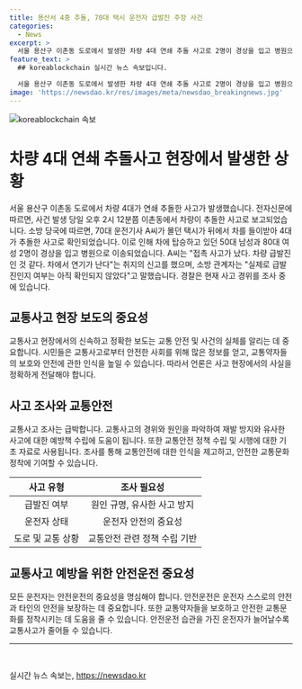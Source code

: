 ```yaml
---
title: 용산서 4중 추돌, 70대 택시 운전자 급발진 주장 사건
categories:
  - News
excerpt: >
  서울 용산구 이촌동 도로에서 발생한 차량 4대 연쇄 추돌 사고로 2명이 경상을 입고 병원으로 옮겨졌다. 사고는 8일 오후 2시12분쯤 발생했으며, 70대 운전기사 A씨의 택시가 뒤에서 차를 들이받아 4대가 연쇄추돌했다. A씨는 차량 급발진인 것 같다고 주장했지만, 실제 원인은 경찰 조사 중이다. 사고 경위에 대한 파악이 계속되고 있다. (150자)
feature_text: >
  ## koreablockchain 실시간 뉴스 속보입니다.

  서울 용산구 이촌동 도로에서 발생한 차량 4대 연쇄 추돌 사고로 2명이 경상을 입고 병원으로 옮겨졌다. 사고는 8일 오후 2시12분쯤 발생했으며, 70대 운전기사 A씨의 택시가 뒤에서 차를 들이받아 4대가 연쇄추돌했다. A씨는 차량 급발진인 것 같다고 주장했지만, 실제 원인은 경찰 조사 중이다. 사고 경위에 대한 파악이 계속되고 있다. (150자)
image: 'https://newsdao.kr/res/images/meta/newsdao_breakingnews.jpg'
---
```


<p><img src="https://newsdao.kr/res/images/meta/newsdao_breakingnews.jpg" alt="koreablockchain 속보" /></p>

<h1>차량 4대 연쇄 추돌사고 현장에서 발생한 상황</h1>

<p data-ke-size="size16">서울 용산구 이촌동 도로에서 차량 4대가 연쇄 추돌한 사고가 발생했습니다. 전자신문에 따르면, 사건 발생 당일 오후 2시 12분쯤 이촌동에서 차량이 추돌한 사고로 보고되었습니다. 소방 당국에 따르면, 70대 운전기사 A씨가 몰던 택시가 뒤에서 차를 들이받아 4대가 추돌한 사고로 확인되었습니다. 이로 인해 차에 탑승하고 있던 50대 남성과 80대 여성 2명이 경상을 입고 병원으로 이송되었습니다. A씨는 "접촉 사고가 났다. 차량 급발진인 것 같다. 차에서 연기가 난다"는 취지의 신고를 했으며, 소방 관계자는 "실제로 급발진인지 여부는 아직 확인되지 않았다"고 말했습니다. 경찰은 현재 사고 경위를 조사 중에 있습니다.</p>

<h2 data-ke-size="size26">교통사고 현장 보도의 중요성</h2>

<p data-ke-size="size16">교통사고 현장에서의 신속하고 정확한 보도는 교통 안전 및 사건의 실체를 알리는 데 중요합니다. 시민들은 교통사고로부터 안전한 사회를 위해 많은 정보를 얻고, 교통약자들의 보호와 안전에 관한 인식을 높일 수 있습니다. 따라서 언론은 사고 현장에서의 사실을 정확하게 전달해야 합니다.</p>

<h2 data-ke-size="size26">사고 조사와 교통안전</h2>

<p data-ke-size="size16">교통사고 조사는 급박합니다. 교통사고의 경위와 원인을 파악하여 재발 방지와 유사한 사고에 대한 예방책 수립에 도움이 됩니다. 또한 교통안전 정책 수립 및 시행에 대한 기초 자료로 사용됩니다. 조사를 통해 교통안전에 대한 인식을 제고하고, 안전한 교통문화 정착에 기여할 수 있습니다.</p>

<table>
<thead>
<tr>
<th style="text-align: center;">사고 유형</th>
<th style="text-align: center;">조사 필요성</th>
</tr>
</thead>
<tbody>
<tr>
<td style="text-align: center;">급발진 여부</td>
<td style="text-align: center;">원인 규명, 유사한 사고 방지</td>
</tr>
<tr>
<td style="text-align: center;">운전자 상태</td>
<td style="text-align: center;">운전자 안전의 중요성</td>
</tr>
<tr>
<td style="text-align: center;">도로 및 교통 상황</td>
<td style="text-align: center;">교통안전 관련 정책 수립 기반</td>
</tr>
</tbody>
</table>

<h2 data-ke-size="size26">교통사고 예방을 위한 안전운전 중요성</h2>

<p data-ke-size="size16">모든 운전자는 안전운전의 중요성을 명심해야 합니다. 안전운전은 운전자 스스로의 안전과 타인의 안전을 보장하는 데 중요합니다. 또한 교통약자들을 보호하고 안전한 교통문화를 정착시키는 데 도움을 줄 수 있습니다. 안전운전 습관을 가진 운전자가 늘어날수록 교통사고가 줄어들 수 있습니다.</p>

<hr>

<p data-ke-size="size16">&nbsp;</p>
실시간 뉴스 속보는, <a href="https://newsdao.kr" rel="dofollow">https://newsdao.kr</a>


